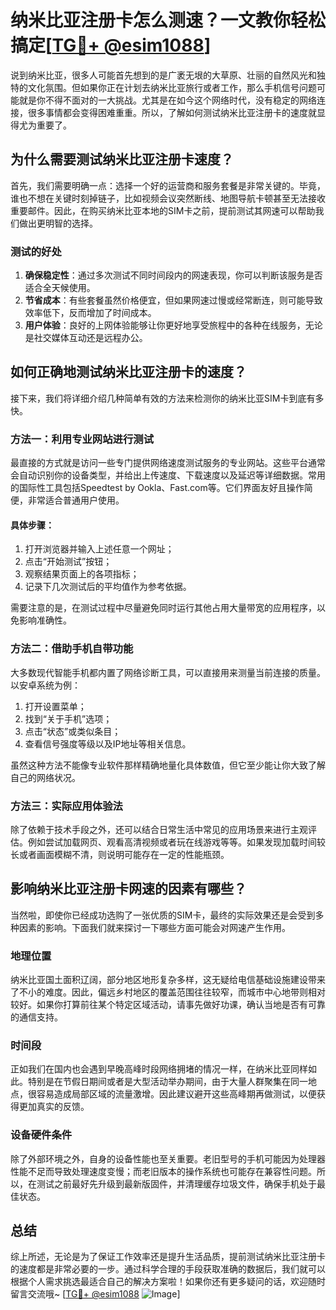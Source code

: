 # 纳米比亚注册卡怎么测速？一文教你轻松搞定[[TG💪+ @esim1088](https://t.me/s/esim1088)]

说到纳米比亚，很多人可能首先想到的是广袤无垠的大草原、壮丽的自然风光和独特的文化氛围。但如果你正在计划去纳米比亚旅行或者工作，那么手机信号问题可能就是你不得不面对的一大挑战。尤其是在如今这个网络时代，没有稳定的网络连接，很多事情都会变得困难重重。所以，了解如何测试纳米比亚注册卡的速度就显得尤为重要了。

## 为什么需要测试纳米比亚注册卡速度？

首先，我们需要明确一点：选择一个好的运营商和服务套餐是非常关键的。毕竟，谁也不想在关键时刻掉链子，比如视频会议突然断线、地图导航卡顿甚至无法接收重要邮件。因此，在购买纳米比亚本地的SIM卡之前，提前测试其网速可以帮助我们做出更明智的选择。

### 测试的好处

1. **确保稳定性**：通过多次测试不同时间段内的网速表现，你可以判断该服务是否适合全天候使用。
2. **节省成本**：有些套餐虽然价格便宜，但如果网速过慢或经常断连，则可能导致效率低下，反而增加了时间成本。
3. **用户体验**：良好的上网体验能够让你更好地享受旅程中的各种在线服务，无论是社交媒体互动还是远程办公。

## 如何正确地测试纳米比亚注册卡的速度？

接下来，我们将详细介绍几种简单有效的方法来检测你的纳米比亚SIM卡到底有多快。

### 方法一：利用专业网站进行测试

最直接的方式就是访问一些专门提供网络速度测试服务的专业网站。这些平台通常会自动识别你的设备类型，并给出上传速度、下载速度以及延迟等详细数据。常用的国际性工具包括Speedtest by Ookla、Fast.com等。它们界面友好且操作简便，非常适合普通用户使用。

#### 具体步骤：
1. 打开浏览器并输入上述任意一个网址；
2. 点击“开始测试”按钮；
3. 观察结果页面上的各项指标；
4. 记录下几次测试后的平均值作为参考依据。

需要注意的是，在测试过程中尽量避免同时运行其他占用大量带宽的应用程序，以免影响准确性。

### 方法二：借助手机自带功能

大多数现代智能手机都内置了网络诊断工具，可以直接用来测量当前连接的质量。以安卓系统为例：

1. 打开设置菜单；
2. 找到“关于手机”选项；
3. 点击“状态”或类似条目；
4. 查看信号强度等级以及IP地址等相关信息。

虽然这种方法不能像专业软件那样精确地量化具体数值，但它至少能让你大致了解自己的网络状况。

### 方法三：实际应用体验法

除了依赖于技术手段之外，还可以结合日常生活中常见的应用场景来进行主观评估。例如尝试加载网页、观看高清视频或者玩在线游戏等等。如果发现加载时间较长或者画面模糊不清，则说明可能存在一定的性能瓶颈。

## 影响纳米比亚注册卡网速的因素有哪些？

当然啦，即使你已经成功选购了一张优质的SIM卡，最终的实际效果还是会受到多种因素的影响。下面我们就来探讨一下哪些方面可能会对网速产生作用。

### 地理位置

纳米比亚国土面积辽阔，部分地区地形复杂多样，这无疑给电信基础设施建设带来了不小的难度。因此，偏远乡村地区的覆盖范围往往较窄，而城市中心地带则相对较好。如果你打算前往某个特定区域活动，请事先做好功课，确认当地是否有可靠的通信支持。

### 时间段

正如我们在国内也会遇到早晚高峰时段网络拥堵的情况一样，在纳米比亚同样如此。特别是在节假日期间或者是大型活动举办期间，由于大量人群聚集在同一地点，很容易造成局部区域的流量激增。因此建议避开这些高峰期再做测试，以便获得更加真实的反馈。

### 设备硬件条件

除了外部环境之外，自身的设备性能也至关重要。老旧型号的手机可能因为处理器性能不足而导致处理速度变慢；而老旧版本的操作系统也可能存在兼容性问题。所以，在测试之前最好先升级到最新版固件，并清理缓存垃圾文件，确保手机处于最佳状态。

## 总结

综上所述，无论是为了保证工作效率还是提升生活品质，提前测试纳米比亚注册卡的速度都是非常必要的一步。通过科学合理的手段获取准确的数据后，我们就可以根据个人需求挑选最适合自己的解决方案啦！如果你还有更多疑问的话，欢迎随时留言交流哦~ [[TG💪+ @esim1088](https://t.me/s/esim1088) ![Image](https://i.postimg.cc/4NQfJmqS/Snipaste-2025-05-13-00-14-12.png)]